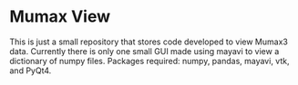 # Mumax View
This is just a small repository that stores code developed to view Mumax3 data. Currently there is only one small GUI made using mayavi to view a dictionary of numpy files. Packages required: numpy, pandas, mayavi, vtk, and PyQt4.
